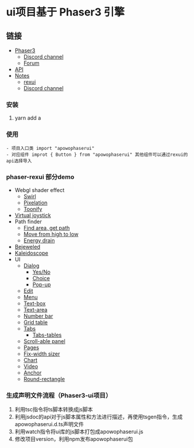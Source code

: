# ui项目基于 Phaser3 引擎

## 链接

- [Phaser3](https://github.com/photonstorm/phaser)
    - [Discord channel](https://discord.gg/phaser)
    - [Forum](https://phaser.discourse.group/)
- [API](https://photonstorm.github.io/phaser3-docs/index.html)
- [Notes](https://rexuirainbow.github.io/phaser3-rexui-notes/docs/site/index.html)
    - [rexui](https://rexuirainbow.github.io/phaser3-rexui-notes/docs/site/ui-overview/)
    - [Discord channel](https://discord.gg/kWkuFZK)

### 安装

1. yarn add a

### 使用

    - 项目入口类 import "apowophaserui"
    - 对应组件 improt { Button } from "apowophaserui" 其他组件可以通过rexui的api选择导入

### phaser-rexui 部分demo

- Webgl shader effect
    - [Swirl](https://codepen.io/rexuirainbow/full/RBXQBo)
    - [Pixelation](https://codepen.io/rexuirainbow/full/MqgmgE)
    - [Toonify](https://codepen.io/rexuirainbow/full/ErWNXa)
- [Virtual joystick](https://codepen.io/rexuirainbow/full/oyqvQY)
- Path finder
    - [Find area, get path](https://codepen.io/rexuirainbow/full/qvJwjJ)
    - [Move from high to low](https://codepen.io/rexuirainbow/full/NJOmQg)
    - [Energy drain](https://codepen.io/rexuirainbow/pen/vMjNNm)
- [Bejeweled](https://codepen.io/rexuirainbow/full/wEVYoY)
- [Kaleidoscope](https://codepen.io/rexuirainbow/full/RdzvVj)
- UI
    - [Dialog](https://codepen.io/rexuirainbow/pen/oQjMWE)
        - [Yes/No](https://codepen.io/rexuirainbow/pen/MPZWZG)
        - [Choice](https://codepen.io/rexuirainbow/pen/ePoRVz)
        - [Pop-up](https://codepen.io/rexuirainbow/pen/NEpjmP)
    - [Edit](https://codepen.io/rexuirainbow/pen/YbvwBw)
    - [Menu](https://codepen.io/rexuirainbow/pen/PxOEBr)
    - [Text-box](https://codepen.io/rexuirainbow/pen/MzGoJv)
    - [Text-area](https://codepen.io/rexuirainbow/pen/JzBZzy)
    - [Number bar](https://codepen.io/rexuirainbow/pen/qLZPXr)
    - [Grid table](https://codepen.io/rexuirainbow/pen/XyJbWX)
    - [Tabs](https://codepen.io/rexuirainbow/pen/qJeVza)
        - [Tabs-tables](https://codepen.io/rexuirainbow/pen/BGKvXK)
    - [Scroll-able panel](https://codepen.io/rexuirainbow/pen/YMyBom)
    - [Pages](https://codepen.io/rexuirainbow/pen/vPWzBa)
    - [Fix-width sizer](https://codepen.io/rexuirainbow/pen/WPJPdK)
    - [Chart](https://codepen.io/rexuirainbow/pen/qwVBNy)
    - [Video](https://codepen.io/rexuirainbow/pen/Gazmyz)
    - [Anchor](https://codepen.io/rexuirainbow/pen/jJqXxB)
    - [Round-rectangle](https://codepen.io/rexuirainbow/pen/ZqqJjG)
    
### 生成声明文件流程（Phaser3-ui项目）
1. 利用tsc指令将ts脚本转换成js脚本
2. 利用jsdoc的api对于js脚本属性和方法进行描述，再使用tsgen指令，生成apowophaserui.d.ts声明文件
3. 利用watch指令将ui库的js脚本打包成apowophaserui.js
4. 修改项目version，利用npm发布apowophaserui包
